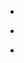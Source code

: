 
- [](/2011/08/106152030749466627/)

- [](/2011/05/4dd346ef8877fd87e04c1ac4/)

- [](/2011/03/4d6e58bd619a236af6b7718f/)
